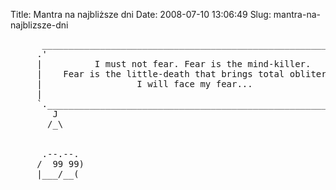 Title: Mantra na najbliższe dni
Date: 2008-07-10 13:06:49
Slug: mantra-na-najblizsze-dni

<pre>
      ____________________________________________________________
     .'                                                            `.
     |          I must not fear. Fear is the mind-killer.           |
     |    Fear is the little-death that brings total obliteration.  |
     |                  I will face my fear...                      |
     |                                                              |
     `.____________________________________________________________.'
        J                                                       J
       /_\                                                     /_\


      .--.--.
     /  99 99)
     |___/__(
 
</pre>